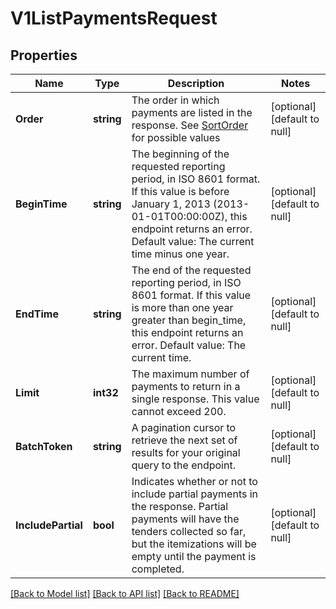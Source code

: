# V1ListPaymentsRequest

## Properties
Name | Type | Description | Notes
------------ | ------------- | ------------- | -------------
**Order** | **string** | The order in which payments are listed in the response. See [SortOrder](#type-sortorder) for possible values | [optional] [default to null]
**BeginTime** | **string** | The beginning of the requested reporting period, in ISO 8601 format. If this value is before January 1, 2013 (2013-01-01T00:00:00Z), this endpoint returns an error. Default value: The current time minus one year. | [optional] [default to null]
**EndTime** | **string** | The end of the requested reporting period, in ISO 8601 format. If this value is more than one year greater than begin_time, this endpoint returns an error. Default value: The current time. | [optional] [default to null]
**Limit** | **int32** | The maximum number of payments to return in a single response. This value cannot exceed 200. | [optional] [default to null]
**BatchToken** | **string** | A pagination cursor to retrieve the next set of results for your original query to the endpoint. | [optional] [default to null]
**IncludePartial** | **bool** | Indicates whether or not to include partial payments in the response. Partial payments will have the tenders collected so far, but the itemizations will be empty until the payment is completed. | [optional] [default to null]

[[Back to Model list]](../README.md#documentation-for-models) [[Back to API list]](../README.md#documentation-for-api-endpoints) [[Back to README]](../README.md)

